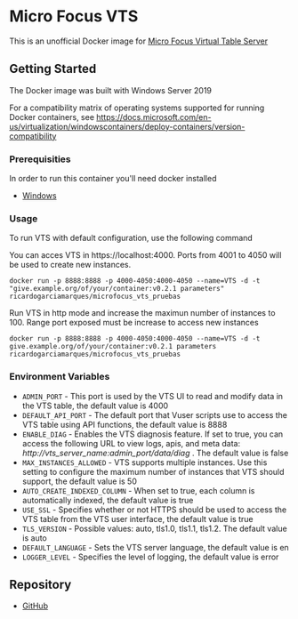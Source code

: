 # Micro Focus VTS

This is an unofficial Docker image for [Micro Focus Virtual Table Server](https://marketplace.microfocus.com/appdelivery/content/virtual-table-server)

## Getting Started

The Docker image was built with Windows Server 2019

For a compatibility matrix of operating systems supported for running Docker containers, see https://docs.microsoft.com/en-us/virtualization/windowscontainers/deploy-containers/version-compatibility

### Prerequisities

In order to run this container you'll need docker installed

* [Windows](https://docs.docker.com/windows/started)

### Usage


To run VTS with default configuration, use the following command

You can acces VTS in https://localhost:4000. Ports from 4001 to 4050 will be used to create new instances.


    docker run -p 8888:8888 -p 4000-4050:4000-4050 --name=VTS -d -t "give.example.org/of/your/container:v0.2.1 parameters" ricardogarciamarques/microfocus_vts_pruebas

Run VTS in http mode and increase the maximun number of instances to 100. Range port exposed must be increase to access new instances


    docker run -p 8888:8888 -p 4000-4050:4000-4050 --name=VTS -d -t give.example.org/of/your/container:v0.2.1 parameters ricardogarciamarques/microfocus_vts_pruebas



### Environment Variables

* `ADMIN_PORT` - This port is used by the VTS UI to read and modify data in the VTS table, the default value is 4000 
* `DEFAULT_API_PORT` - The default port that Vuser scripts use to access the VTS table using API functions, the default value is 8888 
* `ENABLE_DIAG` - Enables the VTS diagnosis feature. If set to true, you can access the following URL to view logs, apis, and meta data: *http://vts_server_name:admin_port/data/diag* . The default value is false
* `MAX_INSTANCES_ALLOWED` - VTS supports multiple instances. Use this setting to configure the maximum number of instances that VTS should support, the default value is 50
* `AUTO_CREATE_INDEXED_COLUMN` - When set to true, each column is automatically indexed, the default value is true
* `USE_SSL` - Specifies whether or not HTTPS should be used to access the VTS table from the VTS user interface, the default value is true
* `TLS_VERSION` - Possible values: auto, tls1.0, tls1.1, tls1.2. The default value is auto
* `DEFAULT_LANGUAGE` - Sets the VTS server language, the default value is en 
* `LOGGER_LEVEL` - Specifies the level of logging, the default value is error 

## Repository

* [GitHub](https://github.com/ricardo-garcia-marques/microfocus-vts-docker-image)